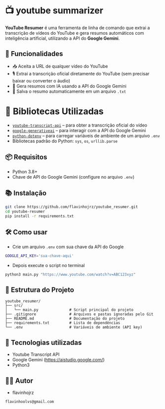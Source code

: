 # 📺 youtube summarizer

**YouTube Resumer** é uma ferramenta de linha de comando que extrai a transcrição de vídeos do YouTube e gera resumos automáticos com inteligência artificial, utilizando a API do **Google Gemini**. 

## 🚀 Funcionalidades

- 📥 Aceita a URL de qualquer vídeo do YouTube
- 🎙️ Extrai a transcrição oficial diretamente do YouTube (sem precisar baixar ou converter o áudio)
- 🤖 Gera resumos com IA usando a API do Google Gemini
- 📄 Salva o resumo automaticamente em um arquivo `.txt`

# 🧩 Bibliotecas Utilizadas

- [`youtube-transcript-api`](https://github.com/jdepoix/youtube-transcript-api) – para obter a transcrição oficial do vídeo
- [`google-generativeai`](https://pypi.org/project/google-generativeai/) – para interagir com a API do Google Gemini
- [`python-dotenv`](https://pypi.org/project/python-dotenv/) – para carregar variáveis de ambiente de um arquivo `.env`
- Bibliotecas padrão do Python: `sys`, `os`, `urllib.parse`

## 📦 Requisitos

- Python 3.8+
- Chave de API do Google Gemini (configure no arquivo `.env`)

## 📚 Instalação

```bash
git clone https://github.com/flavinhojrz/youtube_resumer.git
cd youtube-resumer
pip install -r requirements.txt
```
## 🛠️ Como usar

- Crie um arquivo `.env` com sua chave da API do Google
```bash
GOOGLE_API_KEY='sua-chave-aqui'
```
- Depois execute o script no terminal
```bash
python3 main.py "https://www.youtube.com/watch?v=ABC123xyz"
```

## 📁 Estrutura do Projeto
```
youtube_resumer/
├── src/
│   └── main.py              # Script principal do projeto
├── .gitignore               # Arquivos e pastas ignoradas pelo Git
├── README.md                # Documentação do projeto
├── requirements.txt         # Lista de dependências
└── .env                     # Variáveis de ambiente (API key)
```



## 🤖 Tecnologias utilizadas

- Youtube Transcript API
- Google Gemini (https://aistudio.google.com/)
- Python3

## 👨‍💻 Autor
- flavinhojrz
```bash
flavinhoolvs@gmail.com
```
